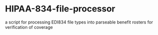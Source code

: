 # HIPAA-834-file-processor
a script for processing EDI834 file types into parseable benefit rosters for verification of coverage
